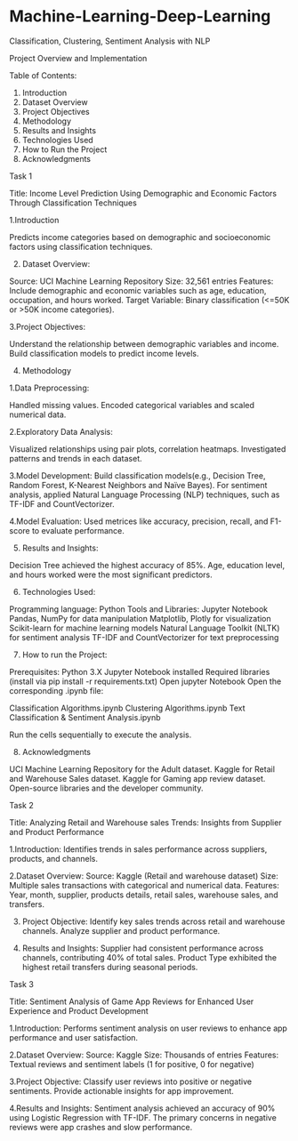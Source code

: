 # Machine-Learning-Deep-Learning
Classification, Clustering, Sentiment Analysis with NLP

Project Overview and Implementation

Table of Contents:

1. Introduction
2. Dataset Overview
3. Project Objectives
4. Methodology
5. Results and Insights
6. Technologies Used
7. How to Run the Project
8. Acknowledgments 

Task 1

Title:
Income Level Prediction Using Demographic and Economic Factors Through Classification Techniques

1.Introduction

Predicts income categories based on demographic and socioeconomic factors using classification techniques.

2. Dataset Overview:

Source: UCI Machine Learning Repository
Size: 32,561 entries
Features: Include demographic and economic variables such as age, education, occupation, and hours worked.
Target Variable: Binary classification (<=50K or >50K income categories).

3.Project Objectives:

Understand the relationship between demographic variables and income.
Build classification models to predict income levels.

4. Methodology

1.Data Preprocessing:

Handled missing values.
Encoded categorical variables and scaled numerical data.

2.Exploratory Data Analysis:

Visualized relationships using pair plots, correlation heatmaps.
Investigated patterns and trends in each dataset.

3.Model Development:
Build classification models(e.g., Decision Tree, Random Forest, K-Nearest Neighbors and Naïve Bayes).
For sentiment analysis, applied Natural Language Processing (NLP) techniques, such as TF-IDF and CountVectorizer.

4.Model Evaluation:
Used metrices like accuracy, precision, recall, and F1-score to evaluate performance.

5. Results and Insights:

Decision Tree achieved the highest accuracy of 85%.
Age, education level, and hours worked were the most significant predictors.

6. Technologies Used:

Programming language: Python
Tools and Libraries:
Jupyter Notebook
Pandas, NumPy for data manipulation
Matplotlib, Plotly for visualization
Scikit-learn for machine learning models
Natural Language Toolkit (NLTK) for sentiment analysis
TF-IDF and CountVectorizer for text preprocessing

7. How to run the Project:

Prerequisites:
Python 3.X
Jupyter Notebook installed
Required libraries (install via pip install -r requirements.txt)
Open jupyter Notebook
Open the corresponding .ipynb file:

Classification Algorithms.ipynb
Clustering Algorithms.ipynb
Text Classification & Sentiment Analysis.ipynb

Run the cells sequentially to execute the analysis.

8. Acknowledgments

UCI Machine Learning Repository for the Adult dataset.
Kaggle for Retail and Warehouse Sales dataset.
Kaggle for Gaming app review dataset.
Open-source libraries and the developer community.

Task 2

Title:
Analyzing Retail and Warehouse sales Trends: Insights from Supplier and Product Performance

1.Introduction:
Identifies trends in sales performance across suppliers, products, and channels.

2.Dataset Overview:
Source: Kaggle (Retail and warehouse dataset) 
Size: Multiple sales transactions with categorical and numerical data.
Features: Year, month, supplier, products details, retail sales, warehouse sales, and transfers.

3. Project Objective:
Identify key sales trends across retail and warehouse channels.
Analyze supplier and product performance.

4. Results and Insights:
Supplier had consistent performance across channels, contributing 40% of total sales.
Product Type exhibited the highest retail transfers during seasonal periods.

Task 3

Title:
Sentiment Analysis of Game App Reviews for Enhanced User Experience and Product Development

1.Introduction:
Performs sentiment analysis on user reviews to enhance app performance and user satisfaction.

2.Dataset Overview:
Source: Kaggle 
Size: Thousands of entries
Features: Textual reviews and sentiment labels (1 for positive, 0 for negative)

3.Project Objective:
Classify user reviews into positive or negative sentiments.
Provide actionable insights for app improvement.

4.Results and Insights:
Sentiment analysis achieved an accuracy of 90% using Logistic Regression with TF-IDF.
The primary concerns in negative reviews were app crashes and slow performance.








